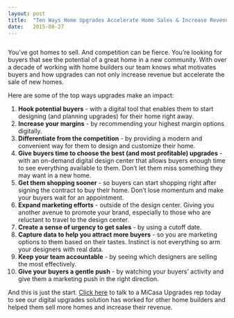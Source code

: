 ```yaml
---
layout: post
title:  "Ten Ways Home Upgrades Accelerate Home Sales & Increase Revenue"
date:   2015-08-27
---
```

<img src="{{ '/assets/img/family.jpg' | prepend: site.baseurl }}" alt=""> 
<p class="intro"><span class="dropcap">Y</span>ou’ve got homes to sell. And competition can be fierce. You’re looking for buyers that see the potential of a great home in a new community. With over a decade of working with home builders our team knows what motivates buyers and how upgrades can not only increase revenue but accelerate the sale of new homes. </p>

Here are some of the top ways upgrades make an impact:
<ol>
<li><b>Hook potential buyers</b> - with a digital tool that enables them to start designing (and planning upgrades) for their home right away.</li>

<li><b>Increase your margins</b> - by recommending your highest margin options digitally.</li>


<li><b>Differentiate from the competition</b> - by providing a modern and convenient way for them to design and customize their home.</li>


<li><b>Give buyers time to choose the best (and most profitable) upgrades</b> - with an on-demand digital design center that allows buyers enough time to see everything available to them.  Don’t let them miss something they may want in a new home.</li>


<li><b>Get them shopping sooner</b> - so buyers can start shopping right after signing the contract to buy their home.  Don’t lose momentum and make your buyers wait for an appointment.</li>


<li><b>Expand marketing efforts</b> - outside of the design center.  Giving you another avenue to promote your brand, especially to those who are reluctant to travel to the design center.</li>


<li><b>Create a sense of urgency to get sales</b> - by using a cutoff date.</li>


<li><b>Capture data to help you attract more buyers</b> - so you are marketing options to them based on their tastes.  Instinct is not everything so arm your designers with real data.</li>


<li><b>Keep your team accountable</b> - by seeing which designers are selling the most effectively.</li>


<li><b>Give your buyers a gentle push</b> - by watching your buyers’ activity and give them a marketing push in the right direction.</li>
</ol>
And this is just the start. <a href="http://www.micasaupgrades.com/#/contact">Click here</a> to talk to a MiCasa Upgrades rep today to see our digital upgrades solution has worked for other home builders and helped them sell more homes and increase their revenue.
